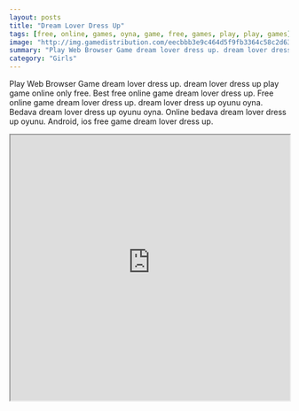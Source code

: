 ```yaml
---
layout: posts
title: "Dream Lover Dress Up"
tags: [free, online, games, oyna, game, free, games, play, play, games]
image: "http://img.gamedistribution.com/eecbbb3e9c464d5f9fb3364c58c2d63b.jpg"
summary: "Play Web Browser Game dream lover dress up. dream lover dress up play game online only free. Best free online game dream lover dress up. Free online game dream lover dress up. dream lover dress up oyunu oyna. Bedava dream lover dress up oyunu oyna. Online bedava dream lover dress up oyunu. Android, ios free game dream lover dress up."
category: "Girls"
---
```


Play Web Browser Game dream lover dress up. dream lover dress up play game online only free. Best free online game dream lover dress up. Free online game dream lover dress up. dream lover dress up oyunu oyna. Bedava dream lover dress up oyunu oyna. Online bedava dream lover dress up oyunu. Android, ios free game dream lover dress up.

<iframe width="100%" height="480px;" src="http://flash.gamedistribution.com?game=eecbbb3e9c464d5f9fb3364c58c2d63b"></iframe>